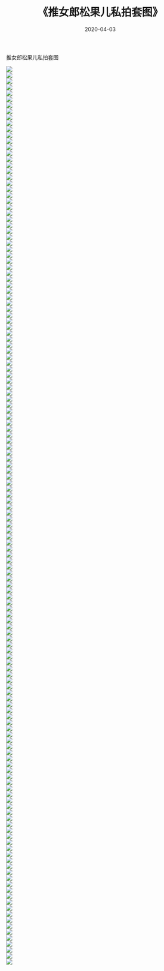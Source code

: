 ﻿---
layout: post
title:  《推女郎松果儿私拍套图》
date:   2020-04-03
img: http://imgx.orgx.ga/漏D/网络美图/2020/推女郎松果儿私拍套图/000.jpg
categories: [美女, 清纯, 唯美]
---

推女郎松果儿私拍套图

  ![](http://imgx.orgx.ga/漏D/网络美图/2020/推女郎松果儿私拍套图/001.jpg) <br> ![](http://imgx.orgx.ga/漏D/网络美图/2020/推女郎松果儿私拍套图/002.jpg) <br> ![](http://imgx.orgx.ga/漏D/网络美图/2020/推女郎松果儿私拍套图/003.jpg) <br> ![](http://imgx.orgx.ga/漏D/网络美图/2020/推女郎松果儿私拍套图/004.jpg) <br> ![](http://imgx.orgx.ga/漏D/网络美图/2020/推女郎松果儿私拍套图/005.jpg) <br> ![](http://imgx.orgx.ga/漏D/网络美图/2020/推女郎松果儿私拍套图/006.jpg) <br> ![](http://imgx.orgx.ga/漏D/网络美图/2020/推女郎松果儿私拍套图/007.jpg) <br> ![](http://imgx.orgx.ga/漏D/网络美图/2020/推女郎松果儿私拍套图/008.jpg) <br> ![](http://imgx.orgx.ga/漏D/网络美图/2020/推女郎松果儿私拍套图/009.jpg) <br> ![](http://imgx.orgx.ga/漏D/网络美图/2020/推女郎松果儿私拍套图/010.jpg) <br> ![](http://imgx.orgx.ga/漏D/网络美图/2020/推女郎松果儿私拍套图/011.jpg) <br> ![](http://imgx.orgx.ga/漏D/网络美图/2020/推女郎松果儿私拍套图/012.jpg) <br> ![](http://imgx.orgx.ga/漏D/网络美图/2020/推女郎松果儿私拍套图/013.jpg) <br> ![](http://imgx.orgx.ga/漏D/网络美图/2020/推女郎松果儿私拍套图/014.jpg) <br> ![](http://imgx.orgx.ga/漏D/网络美图/2020/推女郎松果儿私拍套图/015.jpg) <br> ![](http://imgx.orgx.ga/漏D/网络美图/2020/推女郎松果儿私拍套图/016.jpg) <br> ![](http://imgx.orgx.ga/漏D/网络美图/2020/推女郎松果儿私拍套图/017.jpg) <br> ![](http://imgx.orgx.ga/漏D/网络美图/2020/推女郎松果儿私拍套图/018.jpg) <br> ![](http://imgx.orgx.ga/漏D/网络美图/2020/推女郎松果儿私拍套图/019.jpg) <br> ![](http://imgx.orgx.ga/漏D/网络美图/2020/推女郎松果儿私拍套图/020.jpg) <br> ![](http://imgx.orgx.ga/漏D/网络美图/2020/推女郎松果儿私拍套图/021.jpg) <br> ![](http://imgx.orgx.ga/漏D/网络美图/2020/推女郎松果儿私拍套图/022.jpg) <br> ![](http://imgx.orgx.ga/漏D/网络美图/2020/推女郎松果儿私拍套图/023.jpg) <br> ![](http://imgx.orgx.ga/漏D/网络美图/2020/推女郎松果儿私拍套图/024.jpg) <br> ![](http://imgx.orgx.ga/漏D/网络美图/2020/推女郎松果儿私拍套图/025.jpg) <br> ![](http://imgx.orgx.ga/漏D/网络美图/2020/推女郎松果儿私拍套图/026.jpg) <br> ![](http://imgx.orgx.ga/漏D/网络美图/2020/推女郎松果儿私拍套图/027.jpg) <br> ![](http://imgx.orgx.ga/漏D/网络美图/2020/推女郎松果儿私拍套图/028.jpg) <br> ![](http://imgx.orgx.ga/漏D/网络美图/2020/推女郎松果儿私拍套图/029.jpg) <br> ![](http://imgx.orgx.ga/漏D/网络美图/2020/推女郎松果儿私拍套图/030.jpg) <br> ![](http://imgx.orgx.ga/漏D/网络美图/2020/推女郎松果儿私拍套图/031.jpg) <br> ![](http://imgx.orgx.ga/漏D/网络美图/2020/推女郎松果儿私拍套图/032.jpg) <br> ![](http://imgx.orgx.ga/漏D/网络美图/2020/推女郎松果儿私拍套图/033.jpg) <br> ![](http://imgx.orgx.ga/漏D/网络美图/2020/推女郎松果儿私拍套图/034.jpg) <br> ![](http://imgx.orgx.ga/漏D/网络美图/2020/推女郎松果儿私拍套图/035.jpg) <br> ![](http://imgx.orgx.ga/漏D/网络美图/2020/推女郎松果儿私拍套图/036.jpg) <br> ![](http://imgx.orgx.ga/漏D/网络美图/2020/推女郎松果儿私拍套图/037.jpg) <br> ![](http://imgx.orgx.ga/漏D/网络美图/2020/推女郎松果儿私拍套图/038.jpg) <br> ![](http://imgx.orgx.ga/漏D/网络美图/2020/推女郎松果儿私拍套图/039.jpg) <br> ![](http://imgx.orgx.ga/漏D/网络美图/2020/推女郎松果儿私拍套图/040.jpg) <br> ![](http://imgx.orgx.ga/漏D/网络美图/2020/推女郎松果儿私拍套图/041.jpg) <br> ![](http://imgx.orgx.ga/漏D/网络美图/2020/推女郎松果儿私拍套图/042.jpg) <br> ![](http://imgx.orgx.ga/漏D/网络美图/2020/推女郎松果儿私拍套图/043.jpg) <br> ![](http://imgx.orgx.ga/漏D/网络美图/2020/推女郎松果儿私拍套图/044.jpg) <br> ![](http://imgx.orgx.ga/漏D/网络美图/2020/推女郎松果儿私拍套图/045.jpg) <br> ![](http://imgx.orgx.ga/漏D/网络美图/2020/推女郎松果儿私拍套图/046.jpg) <br> ![](http://imgx.orgx.ga/漏D/网络美图/2020/推女郎松果儿私拍套图/047.jpg) <br> ![](http://imgx.orgx.ga/漏D/网络美图/2020/推女郎松果儿私拍套图/048.jpg) <br> ![](http://imgx.orgx.ga/漏D/网络美图/2020/推女郎松果儿私拍套图/049.jpg) <br> ![](http://imgx.orgx.ga/漏D/网络美图/2020/推女郎松果儿私拍套图/050.jpg) <br> ![](http://imgx.orgx.ga/漏D/网络美图/2020/推女郎松果儿私拍套图/051.jpg) <br> ![](http://imgx.orgx.ga/漏D/网络美图/2020/推女郎松果儿私拍套图/052.jpg) <br> ![](http://imgx.orgx.ga/漏D/网络美图/2020/推女郎松果儿私拍套图/053.jpg) <br> ![](http://imgx.orgx.ga/漏D/网络美图/2020/推女郎松果儿私拍套图/054.jpg) <br> ![](http://imgx.orgx.ga/漏D/网络美图/2020/推女郎松果儿私拍套图/055.jpg) <br> ![](http://imgx.orgx.ga/漏D/网络美图/2020/推女郎松果儿私拍套图/056.jpg) <br> ![](http://imgx.orgx.ga/漏D/网络美图/2020/推女郎松果儿私拍套图/057.jpg) <br> ![](http://imgx.orgx.ga/漏D/网络美图/2020/推女郎松果儿私拍套图/058.jpg) <br> ![](http://imgx.orgx.ga/漏D/网络美图/2020/推女郎松果儿私拍套图/059.jpg) <br> ![](http://imgx.orgx.ga/漏D/网络美图/2020/推女郎松果儿私拍套图/060.jpg) <br> ![](http://imgx.orgx.ga/漏D/网络美图/2020/推女郎松果儿私拍套图/061.jpg) <br> ![](http://imgx.orgx.ga/漏D/网络美图/2020/推女郎松果儿私拍套图/062.jpg) <br> ![](http://imgx.orgx.ga/漏D/网络美图/2020/推女郎松果儿私拍套图/063.jpg) <br> ![](http://imgx.orgx.ga/漏D/网络美图/2020/推女郎松果儿私拍套图/064.jpg) <br> ![](http://imgx.orgx.ga/漏D/网络美图/2020/推女郎松果儿私拍套图/065.jpg) <br> ![](http://imgx.orgx.ga/漏D/网络美图/2020/推女郎松果儿私拍套图/066.jpg) <br> ![](http://imgx.orgx.ga/漏D/网络美图/2020/推女郎松果儿私拍套图/067.jpg) <br> ![](http://imgx.orgx.ga/漏D/网络美图/2020/推女郎松果儿私拍套图/068.jpg) <br> ![](http://imgx.orgx.ga/漏D/网络美图/2020/推女郎松果儿私拍套图/069.jpg) <br> ![](http://imgx.orgx.ga/漏D/网络美图/2020/推女郎松果儿私拍套图/070.jpg) <br> ![](http://imgx.orgx.ga/漏D/网络美图/2020/推女郎松果儿私拍套图/071.jpg) <br> ![](http://imgx.orgx.ga/漏D/网络美图/2020/推女郎松果儿私拍套图/072.jpg) <br> ![](http://imgx.orgx.ga/漏D/网络美图/2020/推女郎松果儿私拍套图/073.jpg) <br> ![](http://imgx.orgx.ga/漏D/网络美图/2020/推女郎松果儿私拍套图/074.jpg) <br> ![](http://imgx.orgx.ga/漏D/网络美图/2020/推女郎松果儿私拍套图/075.jpg) <br> ![](http://imgx.orgx.ga/漏D/网络美图/2020/推女郎松果儿私拍套图/076.jpg) <br> ![](http://imgx.orgx.ga/漏D/网络美图/2020/推女郎松果儿私拍套图/077.jpg) <br> ![](http://imgx.orgx.ga/漏D/网络美图/2020/推女郎松果儿私拍套图/078.jpg) <br> ![](http://imgx.orgx.ga/漏D/网络美图/2020/推女郎松果儿私拍套图/079.jpg) <br> ![](http://imgx.orgx.ga/漏D/网络美图/2020/推女郎松果儿私拍套图/080.jpg) <br> ![](http://imgx.orgx.ga/漏D/网络美图/2020/推女郎松果儿私拍套图/081.jpg) <br> ![](http://imgx.orgx.ga/漏D/网络美图/2020/推女郎松果儿私拍套图/082.jpg) <br> ![](http://imgx.orgx.ga/漏D/网络美图/2020/推女郎松果儿私拍套图/083.jpg) <br> ![](http://imgx.orgx.ga/漏D/网络美图/2020/推女郎松果儿私拍套图/084.jpg) <br> ![](http://imgx.orgx.ga/漏D/网络美图/2020/推女郎松果儿私拍套图/085.jpg) <br> ![](http://imgx.orgx.ga/漏D/网络美图/2020/推女郎松果儿私拍套图/086.jpg) <br> ![](http://imgx.orgx.ga/漏D/网络美图/2020/推女郎松果儿私拍套图/087.jpg) <br> ![](http://imgx.orgx.ga/漏D/网络美图/2020/推女郎松果儿私拍套图/088.jpg) <br> ![](http://imgx.orgx.ga/漏D/网络美图/2020/推女郎松果儿私拍套图/089.jpg) <br> ![](http://imgx.orgx.ga/漏D/网络美图/2020/推女郎松果儿私拍套图/090.jpg) <br> ![](http://imgx.orgx.ga/漏D/网络美图/2020/推女郎松果儿私拍套图/091.jpg) <br> ![](http://imgx.orgx.ga/漏D/网络美图/2020/推女郎松果儿私拍套图/092.jpg) <br> ![](http://imgx.orgx.ga/漏D/网络美图/2020/推女郎松果儿私拍套图/093.jpg) <br> ![](http://imgx.orgx.ga/漏D/网络美图/2020/推女郎松果儿私拍套图/094.jpg) <br> ![](http://imgx.orgx.ga/漏D/网络美图/2020/推女郎松果儿私拍套图/095.jpg) <br> ![](http://imgx.orgx.ga/漏D/网络美图/2020/推女郎松果儿私拍套图/096.jpg) <br> ![](http://imgx.orgx.ga/漏D/网络美图/2020/推女郎松果儿私拍套图/097.jpg) <br> ![](http://imgx.orgx.ga/漏D/网络美图/2020/推女郎松果儿私拍套图/098.jpg) <br> ![](http://imgx.orgx.ga/漏D/网络美图/2020/推女郎松果儿私拍套图/099.jpg) <br> ![](http://imgx.orgx.ga/漏D/网络美图/2020/推女郎松果儿私拍套图/100.jpg) <br> ![](http://imgx.orgx.ga/漏D/网络美图/2020/推女郎松果儿私拍套图/101.jpg) <br> ![](http://imgx.orgx.ga/漏D/网络美图/2020/推女郎松果儿私拍套图/102.jpg) <br> ![](http://imgx.orgx.ga/漏D/网络美图/2020/推女郎松果儿私拍套图/103.jpg) <br> ![](http://imgx.orgx.ga/漏D/网络美图/2020/推女郎松果儿私拍套图/104.jpg) <br> ![](http://imgx.orgx.ga/漏D/网络美图/2020/推女郎松果儿私拍套图/105.jpg) <br> ![](http://imgx.orgx.ga/漏D/网络美图/2020/推女郎松果儿私拍套图/106.jpg) <br> ![](http://imgx.orgx.ga/漏D/网络美图/2020/推女郎松果儿私拍套图/107.JPG) <br> ![](http://imgx.orgx.ga/漏D/网络美图/2020/推女郎松果儿私拍套图/108.JPG) <br> ![](http://imgx.orgx.ga/漏D/网络美图/2020/推女郎松果儿私拍套图/109.JPG) <br> ![](http://imgx.orgx.ga/漏D/网络美图/2020/推女郎松果儿私拍套图/110.JPG) <br> ![](http://imgx.orgx.ga/漏D/网络美图/2020/推女郎松果儿私拍套图/111.JPG) <br> ![](http://imgx.orgx.ga/漏D/网络美图/2020/推女郎松果儿私拍套图/112.JPG) <br> ![](http://imgx.orgx.ga/漏D/网络美图/2020/推女郎松果儿私拍套图/113.JPG) <br> ![](http://imgx.orgx.ga/漏D/网络美图/2020/推女郎松果儿私拍套图/114.JPG) <br> ![](http://imgx.orgx.ga/漏D/网络美图/2020/推女郎松果儿私拍套图/115.JPG) <br> ![](http://imgx.orgx.ga/漏D/网络美图/2020/推女郎松果儿私拍套图/116.JPG) <br> ![](http://imgx.orgx.ga/漏D/网络美图/2020/推女郎松果儿私拍套图/117.jpg) <br> ![](http://imgx.orgx.ga/漏D/网络美图/2020/推女郎松果儿私拍套图/118.jpg) <br> ![](http://imgx.orgx.ga/漏D/网络美图/2020/推女郎松果儿私拍套图/119.jpg) <br> ![](http://imgx.orgx.ga/漏D/网络美图/2020/推女郎松果儿私拍套图/120.jpg) <br> ![](http://imgx.orgx.ga/漏D/网络美图/2020/推女郎松果儿私拍套图/121.jpg) <br> ![](http://imgx.orgx.ga/漏D/网络美图/2020/推女郎松果儿私拍套图/122.jpg) <br> ![](http://imgx.orgx.ga/漏D/网络美图/2020/推女郎松果儿私拍套图/123.jpg) <br> ![](http://imgx.orgx.ga/漏D/网络美图/2020/推女郎松果儿私拍套图/124.jpg) <br> ![](http://imgx.orgx.ga/漏D/网络美图/2020/推女郎松果儿私拍套图/125.jpg) <br> ![](http://imgx.orgx.ga/漏D/网络美图/2020/推女郎松果儿私拍套图/126.jpg) <br> ![](http://imgx.orgx.ga/漏D/网络美图/2020/推女郎松果儿私拍套图/127.jpg) <br> ![](http://imgx.orgx.ga/漏D/网络美图/2020/推女郎松果儿私拍套图/128.jpg) <br> ![](http://imgx.orgx.ga/漏D/网络美图/2020/推女郎松果儿私拍套图/129.jpg) <br> ![](http://imgx.orgx.ga/漏D/网络美图/2020/推女郎松果儿私拍套图/130.jpg) <br> ![](http://imgx.orgx.ga/漏D/网络美图/2020/推女郎松果儿私拍套图/131.jpg) <br> ![](http://imgx.orgx.ga/漏D/网络美图/2020/推女郎松果儿私拍套图/132.jpg) <br> ![](http://imgx.orgx.ga/漏D/网络美图/2020/推女郎松果儿私拍套图/133.jpg) <br> ![](http://imgx.orgx.ga/漏D/网络美图/2020/推女郎松果儿私拍套图/134.jpg) <br> ![](http://imgx.orgx.ga/漏D/网络美图/2020/推女郎松果儿私拍套图/135.jpg) <br> ![](http://imgx.orgx.ga/漏D/网络美图/2020/推女郎松果儿私拍套图/136.jpg) <br> ![](http://imgx.orgx.ga/漏D/网络美图/2020/推女郎松果儿私拍套图/137.jpg) <br> ![](http://imgx.orgx.ga/漏D/网络美图/2020/推女郎松果儿私拍套图/138.jpg) <br> ![](http://imgx.orgx.ga/漏D/网络美图/2020/推女郎松果儿私拍套图/139.jpg) <br> ![](http://imgx.orgx.ga/漏D/网络美图/2020/推女郎松果儿私拍套图/140.jpg) <br> ![](http://imgx.orgx.ga/漏D/网络美图/2020/推女郎松果儿私拍套图/141.jpg) <br> ![](http://imgx.orgx.ga/漏D/网络美图/2020/推女郎松果儿私拍套图/142.jpg) <br> ![](http://imgx.orgx.ga/漏D/网络美图/2020/推女郎松果儿私拍套图/143.jpg) <br> ![](http://imgx.orgx.ga/漏D/网络美图/2020/推女郎松果儿私拍套图/144.jpg) <br> ![](http://imgx.orgx.ga/漏D/网络美图/2020/推女郎松果儿私拍套图/145.jpg) <br> ![](http://imgx.orgx.ga/漏D/网络美图/2020/推女郎松果儿私拍套图/146.jpg) <br> ![](http://imgx.orgx.ga/漏D/网络美图/2020/推女郎松果儿私拍套图/147.jpg) <br> ![](http://imgx.orgx.ga/漏D/网络美图/2020/推女郎松果儿私拍套图/148.jpg) <br> ![](http://imgx.orgx.ga/漏D/网络美图/2020/推女郎松果儿私拍套图/149.jpg) <br> ![](http://imgx.orgx.ga/漏D/网络美图/2020/推女郎松果儿私拍套图/150.jpg) <br>